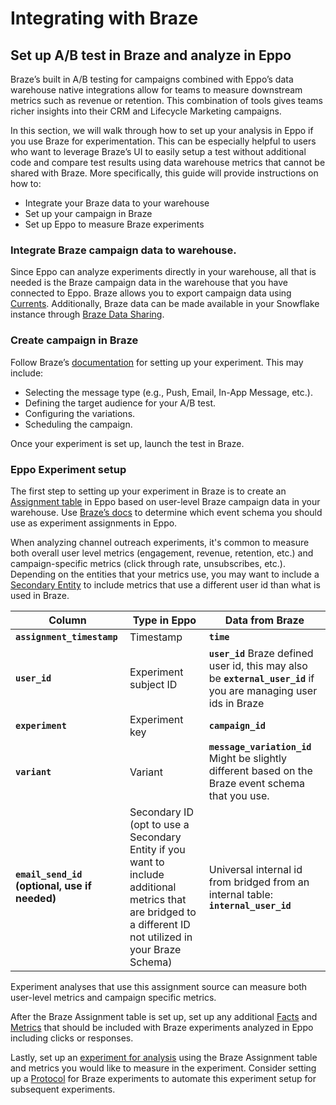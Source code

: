 # Integrating with Braze

## Set up A/B test in Braze and analyze in Eppo

Braze’s built in A/B testing for campaigns combined with Eppo’s data warehouse native integrations allow for teams to measure downstream metrics such as revenue or retention. This combination of tools gives teams richer insights into their CRM and Lifecycle Marketing campaigns.

In this section, we will walk through how to set up your analysis in Eppo if you use Braze for experimentation. This can be especially helpful to users who want to leverage Braze’s UI to easily setup a test without additional code and compare test results using data warehouse metrics that cannot be shared with Braze. More specifically, this guide will provide instructions on how to:

- Integrate your Braze data to your warehouse
- Set up your campaign in Braze
- Set up Eppo to measure Braze experiments

### **Integrate Braze campaign data to warehouse.**

Since Eppo can analyze experiments directly in your warehouse, all that is needed is the Braze campaign data in the warehouse that you have connected to Eppo. Braze allows you to export campaign data using [Currents](https://www.braze.com/docs/user_guide/data/braze_currents?redirected=1#access-currents). Additionally, Braze data can be made available in your Snowflake instance through [Braze Data Sharing](https://www.braze.com/docs/partners/data_and_infrastructure_agility/data_warehouses/snowflake/#integration).

### **Create campaign in Braze**

Follow Braze’s [documentation](https://www.braze.com/docs/user_guide/engagement_tools/testing/multivariant_testing/create_multivariate_campaign/#step-1-create-your-campaign) for setting up your experiment. This may include:

- Selecting the message type (e.g., Push, Email, In-App Message, etc.).
- Defining the target audience for your A/B test.
- Configuring the variations.
- Scheduling the campaign.

Once your experiment is set up, launch the test in Braze.

### **Eppo Experiment setup**

The first step to setting up your experiment in Braze is to create an [Assignment table](/data-management/definitions/assignment-sql) in Eppo based on user-level Braze campaign data in your warehouse. Use [Braze’s docs](https://www.braze.com/docs/user_guide/data/braze_currents/event_glossary/message_engagement_events?tab=cloud%20storage) to determine which event schema you should use as experiment assignments in Eppo. 

When analyzing channel outreach experiments, it's common to measure both overall user level metrics (engagement, revenue, retention, etc.) and campaign-specific metrics (click through rate, unsubscribes, etc.). Depending on the entities that your metrics use, you may want to include a [Secondary Entity](/data-management/definitions/assignment-sql/#optional-columns-for-advanced-use-cases) to include metrics that use a different user id than what is used in Braze.

| Column | Type in Eppo | Data from Braze |
| --- | --- | --- |
| **`assignment_timestamp`** | Timestamp | **`time`** |
| **`user_id`** | Experiment subject ID | **`user_id`** Braze defined user id, this may also be **`external_user_id`** if you are managing user ids in Braze |
| **`experiment`** | Experiment key | **`campaign_id`** |
| **`variant`** | Variant | **`message_variation_id`** Might be slightly different based on the Braze event schema that you use. |
| **`email_send_id` (optional, use if needed)** | Secondary ID (opt to use a Secondary Entity if you want to include additional metrics that are bridged to a different ID not utilized in your Braze Schema) | Universal internal id from bridged from an internal table: **`internal_user_id`**  |

Experiment analyses that use this assignment source can measure both user-level metrics and campaign specific metrics.

After the Braze Assignment table is set up, set up any additional [Facts](/data-management/definitions/fact-sql/) and [Metrics](/data-management/metrics/) that should be included with Braze experiments analyzed in Eppo including clicks or responses. 

Lastly, set up an [experiment for analysis](/experiment-quickstart/#2-create-an-experiment-analysis) using the Braze Assignment table and metrics you would like to measure in the experiment. Consider setting up a [Protocol](/experiment-analysis/configuration/protocols/) for Braze experiments to automate this experiment setup for subsequent experiments.